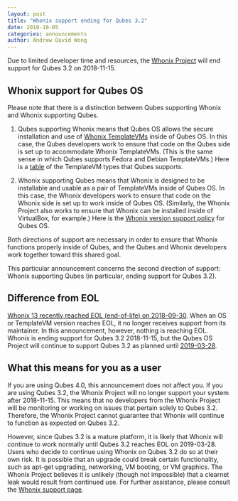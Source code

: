 ```yaml
---
layout: post
title: "Whonix support ending for Qubes 3.2"
date: 2018-10-05
categories: announcements
author: Andrew David Wong
---
```


Due to limited developer time and resources, the [Whonix Project] will
end support for Qubes 3.2 on 2018-11-15.


Whonix support for Qubes OS
---------------------------

Please note that there is a distinction between Qubes supporting Whonix
and Whonix supporting Qubes.

1. Qubes supporting Whonix means that Qubes OS allows the secure
   installation and use of [Whonix TemplateVMs] inside of Qubes OS. In
   this case, the Qubes developers work to ensure that code on the Qubes
   side is set up to accommodate Whonix TemplateVMs. (This is the same
   sense in which Qubes supports Fedora and Debian TemplateVMs.) Here is
   a [table][templatevm-support] of the TemplateVM types that Qubes
   supports.

2. Whonix supporting Qubes means that Whonix is designed to be
   installable and usable as a pair of TemplateVMs inside of Qubes OS.
   In this case, the Whonix developers work to ensure that code on the
   Whonix side is set up to work inside of Qubes OS. (Similarly, the
   Whonix Project also works to ensure that Whonix can be installed
   inside of VirtualBox, for example.) Here is the [Whonix version
   support policy] for Qubes OS.

Both directions of support are necessary in order to ensure that Whonix
functions properly inside of Qubes, and the Qubes and Whonix developers
work together toward this shared goal.

This particular announcement concerns the second direction of support:
Whonix supporting Qubes (in particular, ending support for Qubes 3.2).


Difference from EOL
-------------------

[Whonix 13 recently reached EOL (end-of-life) on
2018-09-30][whonix-13-eol]. When an OS or TemplateVM version reaches
EOL, it no longer receives support from its maintainer. In this
announcement, however, nothing is reaching EOL. Whonix is ending support
for Qubes 3.2 2018-11-15, but the Qubes OS Project will continue to
support Qubes 3.2 as planned until [2019-03-28][qubes-3.2-eol].


What this means for you as a user
---------------------------------

If you are using Qubes 4.0, this announcement does not affect you. If
you are using Qubes 3.2, the Whonix Project will no longer support your
system after 2018-11-15. This means that no developers from the Whonix
Project will be monitoring or working on issues that pertain solely to
Qubes 3.2. Therefore, the Whonix Project cannot guarantee that Whonix
will continue to function as expected on Qubes 3.2.

However, since Qubes 3.2 is a mature platform, it is likely that Whonix
will continue to work normally until Qubes 3.2 reaches EOL on
2019-03-28. Users who decide to continue using Whonix on Qubes 3.2 do so
at their own risk. It is possible that an upgrade could break certain
functionality, such as apt-get upgrading, networking, VM booting, or VM
graphics. The Whonix Project believes it is unlikely (though not
impossible) that a clearnet leak would result from continued use. For
further assistance, please consult the [Whonix support page].


[Whonix Project]: https://www.whonix.org/
[Whonix TemplateVMs]: https://www.whonix.org/wiki/Qubes
[templatevm-support]: https://qubes-doc-rst.readthedocs.io/en/latest/user/downloading-installing-upgrading/supported-releases.html#templates
[whonix-13-eol]: /news/2018/08/24/whonix-13-approaching-eol/
[Whonix version support policy]: https://qubes-doc-rst.readthedocs.io/en/latest/user/downloading-installing-upgrading/supported-releases.html#note-on-whonix-support
[qubes-3.2-eol]: /news/2018/03/28/qubes-40/#the-past-and-the-future
[Whonix support page]: https://www.whonix.org/wiki/Support
